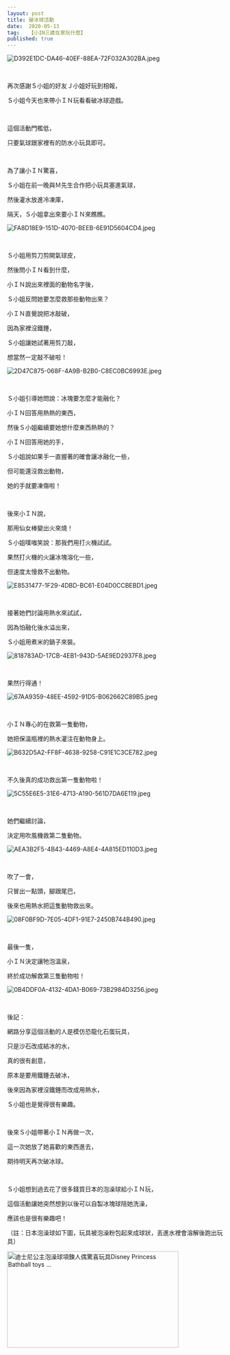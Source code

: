```yaml
---
layout: post
title: 破冰球活動
date:  2020-05-13
tag:   【小IN三歲在家玩什麼】
published: true 
---
```

<p><img alt="D392E1DC-DA46-40EF-88EA-72F032A302BA.jpeg" src="https://pic.pimg.tw/smlife543/1589377797-44076866_n.jpg" title="D392E1DC-DA46-40EF-88EA-72F032A302BA.jpeg"></p>

<p>&nbsp;</p>

<p>再次感謝Ｓ小姐的好友Ｊ小姐好玩到相報，</p>

<p>Ｓ小姐今天也來帶小ＩＮ玩看看破冰球遊戲。</p>

<p>&nbsp;</p>

<p>這個活動門檻低，</p>

<p>只要氣球跟家裡有的防水小玩具即可。</p>

<p>&nbsp;</p>

<p>為了讓小ＩＮ驚喜，</p>

<p>Ｓ小姐在前一晚與Ｍ先生合作把小玩具塞進氣球，</p>

<p>然後灌水放進冷凍庫，</p>

<p>隔天，Ｓ小姐拿出來要小ＩＮ來瞧瞧。</p>

<p><img alt="FA8D18E9-151D-4070-BEEB-6E91D5604CD4.jpeg" src="https://pic.pimg.tw/smlife543/1589377797-2433510726_n.jpg" title="FA8D18E9-151D-4070-BEEB-6E91D5604CD4.jpeg"></p>

<p>&nbsp;</p>

<p>Ｓ小姐用剪刀剪開氣球皮，</p>

<p>然後問小ＩＮ看到什麼，</p>

<p>小ＩＮ說出來裡面的動物名字後，</p>

<p>Ｓ小姐反問她要怎麼救那些動物出來？</p>

<p>小ＩＮ直覺說把冰敲破，</p>

<p>因為家裡沒鐵錘，</p>

<p>Ｓ小姐讓她試著用剪刀敲，</p>

<p>想當然一定敲不破啦！</p>

<p><img alt="2D47C875-068F-4A9B-B2B0-C8EC0BC6993E.jpeg" src="https://pic.pimg.tw/smlife543/1589377793-386283165_n.jpg" title="2D47C875-068F-4A9B-B2B0-C8EC0BC6993E.jpeg"></p>

<p>&nbsp;</p>

<p>Ｓ小姐引導她問說：冰塊要怎麼才能融化？</p>

<p>小ＩＮ回答用熱熱的東西，</p>

<p>然後Ｓ小姐繼續要她想什麼東西熱熱的？</p>

<p>小ＩＮ回答用她的手，</p>

<p>Ｓ小姐說如果手一直握著的確會讓冰融化一些，</p>

<p>但可能還沒救出動物，</p>

<p>她的手就要凍傷啦！</p>

<p>&nbsp;</p>

<p>後來小ＩＮ說，</p>

<p>那用仙女棒變出火來燒！</p>

<p>Ｓ小姐噗嗤笑說：那我們用打火機試試。</p>

<p>果然打火機的火讓冰塊溶化一些，</p>

<p>但速度太慢救不出動物。</p>

<p><img alt="E8531477-1F29-4DBD-BC61-E04D0CCBEBD1.jpeg" src="https://pic.pimg.tw/smlife543/1589377797-916795198_n.jpg" title="E8531477-1F29-4DBD-BC61-E04D0CCBEBD1.jpeg"></p>

<p>&nbsp;</p>

<p>接著她們討論用熱水來試試，</p>

<p>因為怕融化後水溢出來，</p>

<p>Ｓ小姐用煮米的鍋子來裝。</p>

<p><img alt="818783AD-17CB-4EB1-943D-5AE9ED2937F8.jpeg" src="https://pic.pimg.tw/smlife543/1589377802-416198365_n.jpg" title="818783AD-17CB-4EB1-943D-5AE9ED2937F8.jpeg"></p>

<p>&nbsp;</p>

<p>果然行得通！</p>

<p><img alt="67AA9359-48EE-4592-91D5-B062662C89B5.jpeg" src="https://pic.pimg.tw/smlife543/1589377802-54865298_n.jpg" title="67AA9359-48EE-4592-91D5-B062662C89B5.jpeg"></p>

<p>&nbsp;</p>

<p>小ＩＮ專心的在救第一隻動物，</p>

<p>她把保溫瓶裡的熱水灌注在動物身上。</p>

<p><img alt="B632D5A2-FF8F-4638-9258-C91E1C3CE782.jpeg" src="https://pic.pimg.tw/smlife543/1589377805-270373746_n.jpg" title="B632D5A2-FF8F-4638-9258-C91E1C3CE782.jpeg"></p>

<p>&nbsp;</p>

<p>不久後真的成功救出第一隻動物啦！</p>

<p><img alt="5C55E6E5-31E6-4713-A190-561D7DA6E119.jpeg" src="https://pic.pimg.tw/smlife543/1589377811-875284285_n.jpg" title="5C55E6E5-31E6-4713-A190-561D7DA6E119.jpeg"></p>

<p>&nbsp;</p>

<p>她們繼續討論，</p>

<p>決定用吹風機救第二隻動物。</p>

<p><img alt="AEA3B2F5-4B43-4469-A8E4-4A815ED110D3.jpeg" src="https://pic.pimg.tw/smlife543/1589377815-3207579368_n.jpg" title="AEA3B2F5-4B43-4469-A8E4-4A815ED110D3.jpeg"></p>

<p>&nbsp;</p>

<p>吹了一會，</p>

<p>只冒出一點頭，腳跟尾巴，</p>

<p>後來也用熱水把這隻動物救出來。</p>

<p><img alt="08F0BF9D-7E05-4DF1-91E7-2450B744B490.jpeg" src="https://pic.pimg.tw/smlife543/1589377815-3031847683_n.jpg" title="08F0BF9D-7E05-4DF1-91E7-2450B744B490.jpeg"></p>

<p>&nbsp;</p>

<p>最後一隻，</p>

<p>小ＩＮ決定讓牠泡溫泉，</p>

<p>終於成功解救第三隻動物啦！</p>

<p><img alt="0B4DDF0A-4132-4DA1-B069-73B2984D3256.jpeg" src="https://pic.pimg.tw/smlife543/1589377818-89843814_n.jpg" title="0B4DDF0A-4132-4DA1-B069-73B2984D3256.jpeg"></p>

<p>&nbsp;</p>

<p>後記：</p>

<p>網路分享這個活動的人是模仿恐龍化石蛋玩具，</p>

<p>只是沙石改成結冰的水，</p>

<p>真的很有創意，</p>

<p>原本是要用鐵錘去破冰，</p>

<p>後來因為家裡沒鐵錘而改成用熱水，</p>

<p>Ｓ小姐也是覺得很有樂趣。</p>

<p>&nbsp;</p>

<p>後來Ｓ小姐帶著小ＩＮ再做一次，</p>

<p>這一次她放了她喜歡的東西進去，</p>

<p>期待明天再次破冰球。</p>

<p>&nbsp;</p>

<p>Ｓ小姐想到過去花了很多錢買日本的泡澡球給小ＩＮ玩，</p>

<p>這個活動讓她突然想到以後可以自製冰塊球陪她洗澡，</p>

<p>應該也是很有樂趣吧！</p>

<p>（註：日本泡澡球如下圖，玩具被泡澡粉包起來成球狀，丟進水裡會溶解後跑出玩具）</p>

<p><img alt="迪士尼公主泡澡球項鍊人偶驚喜玩具Disney Princess Bathball toys ..." class="n3VNCb" data-noaft="1" src="https://i.ytimg.com/vi/jv8I54OkXu4/maxresdefault.jpg" style="width: 400px; height: 225px; margin: 0px;" title=""></p>

